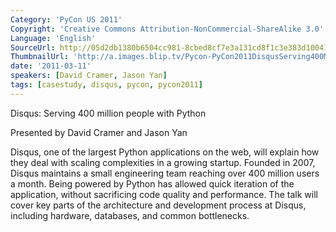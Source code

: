 ```yaml
---
Category: 'PyCon US 2011'
Copyright: 'Creative Commons Attribution-NonCommercial-ShareAlike 3.0'
Language: 'English'
SourceUrl: http://05d2db1380b6504cc981-8cbed8cf7e3a131cd8f1c3e383d10041.r93.cf2.rackcdn.com/pycon-us-2011/418_disqus-serving-400-million-people-with-python.mp4
ThumbnailUrl: 'http://a.images.blip.tv/Pycon-PyCon2011DisqusServing400MillionPeopleWithPython212.png'
date: '2011-03-11'
speakers: [David Cramer, Jason Yan]
tags: [casestudy, disqus, pycon, pycon2011]
---
```

Disqus: Serving 400 million people with Python

Presented by David Cramer and Jason Yan

Disqus, one of the largest Python applications on the web, will explain how
they deal with scaling complexities in a growing startup. Founded in 2007,
Disqus maintains a small engineering team reaching over 400 million users a
month. Being powered by Python has allowed quick iteration of the application,
without sacrificing code quality and performance. The talk will cover key
parts of the architecture and development process at Disqus, including
hardware, databases, and common bottlenecks.

